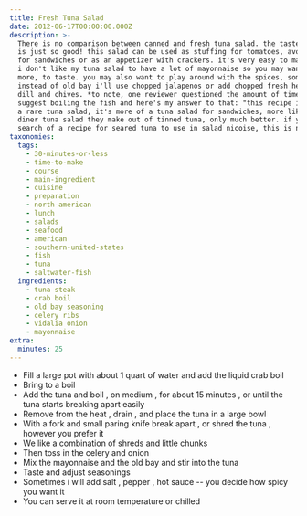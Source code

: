 ```yaml
---
title: Fresh Tuna Salad
date: 2012-06-17T00:00:00.000Z
description: >-
  There is no comparison between canned and fresh tuna salad. the taste of fresh
  is just so good! this salad can be used as stuffing for tomatoes, avocados,
  for sandwiches or as an appetizer with crackers. it's very easy to make, too.
  i don't like my tuna salad to have a lot of mayonnaise so you may want to add
  more, to taste. you may also want to play around with the spices, sometimes
  instead of old bay i'll use chopped jalapenos or add chopped fresh herbs like
  dill and chives. *to note, one reviewer questioned the amount of time i
  suggest boiling the fish and here's my answer to that: "this recipe is not for
  a rare tuna salad, it's more of a tuna salad for sandwiches, more like the
  diner tuna salad they make out of tinned tuna, only much better. if you are in
  search of a recipe for seared tuna to use in salad nicoise, this is not it".
taxonomies:
  tags:
    - 30-minutes-or-less
    - time-to-make
    - course
    - main-ingredient
    - cuisine
    - preparation
    - north-american
    - lunch
    - salads
    - seafood
    - american
    - southern-united-states
    - fish
    - tuna
    - saltwater-fish
  ingredients:
    - tuna steak
    - crab boil
    - old bay seasoning
    - celery ribs
    - vidalia onion
    - mayonnaise
extra:
  minutes: 25
---
```

 - Fill a large pot with about 1 quart of water and add the liquid crab boil
 - Bring to a boil
 - Add the tuna and boil , on medium , for about 15 minutes , or until the tuna starts breaking apart easily
 - Remove from the heat , drain , and place the tuna in a large bowl
 - With a fork and small paring knife break apart , or shred the tuna , however you prefer it
 - We like a combination of shreds and little chunks
 - Then toss in the celery and onion
 - Mix the mayonnaise and the old bay and stir into the tuna
 - Taste and adjust seasonings
 - Sometimes i will add salt , pepper , hot sauce -- you decide how spicy you want it
 - You can serve it at room temperature or chilled
